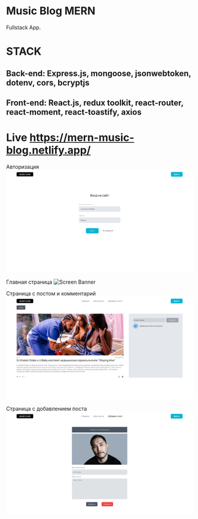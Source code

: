 
# Music Blog MERN
Fullstack App. 
# STACK
## Back-end: Express.js, mongoose, jsonwebtoken, dotenv, cors, bcryptjs

## Front-end: React.js, redux toolkit, react-router, react-moment, react-toastify, axios


# Live https://mern-music-blog.netlify.app/


Авторизация
![Screen Banner](cover/1.png)

Главная страница
![Screen Banner](cover/2.png)

Страница с постом и комментарий
![Screen Banner](cover/3.png)

Страница с добавлением поста
![Screen Banner](cover/4.png)

